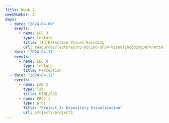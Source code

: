 ```yaml
---
title: Week 2
weekNumber: 2
days:
  - date: "2024-04-09"
    events:
      - name: LEC 3
        type: lecture
        title: (In)Effective Visual Encoding
        url: resources/lectures/03-DSC106-SP24-VisualEncodingDarkPatterns.pdf
  - date: "2024-04-11"
    events:
      - name: LEC 4
        type: lecture
        title: Perception
  - date: "2024-04-12"
    events:
      - name: LAB 2
        type: lab
        title: HTML/CSS
      - name: PROJ 1
        type: proj
        title: "Project 1: Expository Visualization"
        url: projects/project1
---
```


